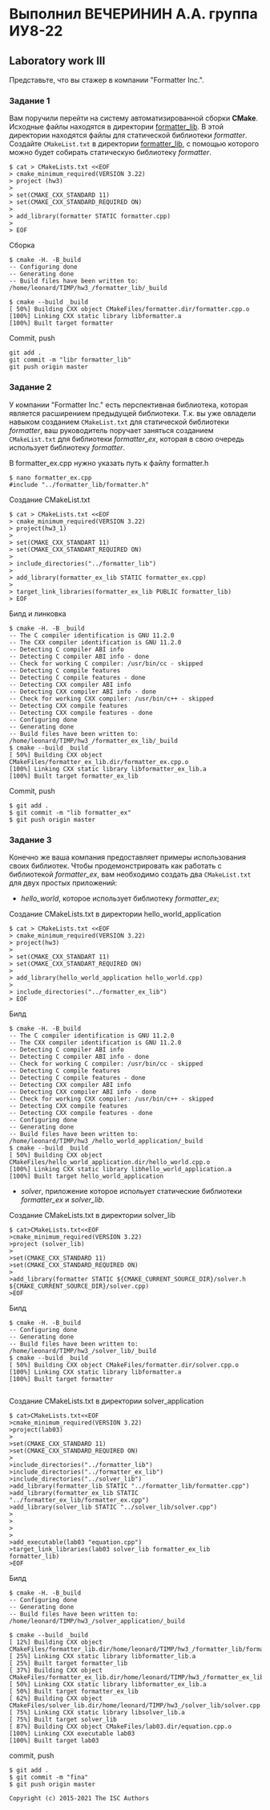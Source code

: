 # Выполнил ВЕЧЕРИНИН А.А. группа ИУ8-22 
## Laboratory work III

Представьте, что вы стажер в компании "Formatter Inc.".
### Задание 1
Вам поручили перейти на систему автоматизированной сборки **CMake**.
Исходные файлы находятся в директории [formatter_lib](formatter_lib).
В этой директории находятся файлы для статической библиотеки *formatter*.
Создайте `CMakeList.txt` в директории [formatter_lib](formatter_lib),
с помощью которого можно будет собирать статическую библиотеку *formatter*.

```shell
$ cat > CMakeLists.txt <<EOF
> cmake_minimum_required(VERSION 3.22)
> project (hw3)
> 
> set(CMAKE_CXX_STANDARD 11)
> set(CMAKE_CXX_STANDARD_REQUIRED ON)
> 
> add_library(formatter STATIC formatter.cpp)
>
> EOF

```
Сборка
```shell
$ cmake -H. -B_build
-- Configuring done
-- Generating done
-- Build files have been written to: /home/leonard/TIMP/hw3_/formatter_lib/_build

$ cmake --build _build
[ 50%] Building CXX object CMakeFiles/formatter.dir/formatter.cpp.o
[100%] Linking CXX static library libformatter.a
[100%] Built target formatter

```
Commit, push
```shell
git add .
git commit -m "libr formatter_lib"
git push origin master
```

### Задание 2
У компании "Formatter Inc." есть перспективная библиотека,
которая является расширением предыдущей библиотеки. Т.к. вы уже овладели
навыком созданием `CMakeList.txt` для статической библиотеки *formatter*, ваш 
руководитель поручает заняться созданием `CMakeList.txt` для библиотеки 
*formatter_ex*, которая в свою очередь использует библиотеку *formatter*.

В formatter_ex.cpp нужно указать путь к файлу formatter.h
```shell
$ nano formatter_ex.cpp
#include "../formatter_lib/formatter.h"
```
Создание CMakeList.txt
```shell
$ cat > CMakeLists.txt <<EOF
> cmake_minimum_required(VERSION 3.22)
> project(hw3_1)
> 
> set(CMAKE_CXX_STANDART 11)
> set(CMAKE_CXX_STANDART_REQUIRED ON)
> 
> include_directories("../formatter_lib")
>
> add_library(formatter_ex_lib STATIC formatter_ex.cpp)
>
> target_link_libraries(formatter_ex_lib PUBLIC formatter_lib)
> EOF
```
Билд и линковка
```shell
$ cmake -H. -B _build
-- The C compiler identification is GNU 11.2.0
-- The CXX compiler identification is GNU 11.2.0
-- Detecting C compiler ABI info
-- Detecting C compiler ABI info - done
-- Check for working C compiler: /usr/bin/cc - skipped
-- Detecting C compile features
-- Detecting C compile features - done
-- Detecting CXX compiler ABI info
-- Detecting CXX compiler ABI info - done
-- Check for working CXX compiler: /usr/bin/c++ - skipped
-- Detecting CXX compile features
-- Detecting CXX compile features - done
-- Configuring done
-- Generating done
-- Build files have been written to: /home/leonard/TIMP/hw3_/formatter_ex_lib/_build
$ cmake --build _build
[ 50%] Building CXX object CMakeFiles/formatter_ex_lib.dir/formatter_ex.cpp.o
[100%] Linking CXX static library libformatter_ex_lib.a
[100%] Built target formatter_ex_lib

```
Commit, push
```shell
$ git add .
$ git commit -m "lib formatter_ex"
$ git push origin master
```
### Задание 3
Конечно же ваша компания предоставляет примеры использования своих библиотек.
Чтобы продемонстрировать как работать с библиотекой *formatter_ex*,
вам необходимо создать два `CMakeList.txt` для двух простых приложений:
* *hello_world*, которое использует библиотеку *formatter_ex*;

Создание CMakeLists.txt в директории hello_world_application
```shell
$ cat > CMakeLists.txt <<EOF
> cmake_minimum_required(VERSION 3.22)
> project(hw3)
>
> set(CMAKE_CXX_STANDART 11)
> set(CMAKE_CXX_STANDART_REQUIRED ON)
>
> add_library(hello_world_application hello_world.cpp)
>
> include_directories("../formatter_ex_lib")
> EOF
```
Билд
```shell
$ cmake -H. -B_build
-- The C compiler identification is GNU 11.2.0
-- The CXX compiler identification is GNU 11.2.0
-- Detecting C compiler ABI info
-- Detecting C compiler ABI info - done
-- Check for working C compiler: /usr/bin/cc - skipped
-- Detecting C compile features
-- Detecting C compile features - done
-- Detecting CXX compiler ABI info
-- Detecting CXX compiler ABI info - done
-- Check for working CXX compiler: /usr/bin/c++ - skipped
-- Detecting CXX compile features
-- Detecting CXX compile features - done
-- Configuring done
-- Generating done
-- Build files have been written to: /home/leonard/TIMP/hw3_/hello_world_application/_build
$ cmake --build _build
[ 50%] Building CXX object CMakeFiles/hello_world_application.dir/hello_world.cpp.o
[100%] Linking CXX static library libhello_world_application.a
[100%] Built target hello_world_application

```
* *solver*, приложение которое испольует статические библиотеки *formatter_ex* и *solver_lib*.

Создание CMakeLists.txt в директории solver_lib

```shell
$ cat>CMakeLists.txt<<EOF
>cmake_minimum_required(VERSION 3.22)
>project (solver_lib)
>
>set(CMAKE_CXX_STANDARD 11)
>set(CMAKE_CXX_STANDARD_REQUIRED ON)
>
>add_library(formatter STATIC ${CMAKE_CURRENT_SOURCE_DIR}/solver.h ${CMAKE_CURRENT_SOURCE_DIR}/solver.cpp)
>EOF
```
Билд
```shell
$ cmake -H. -B_build
-- Configuring done
-- Generating done
-- Build files have been written to: /home/leonard/TIMP/hw3_/solver_lib/_build
$ cmake --build _build
[ 50%] Building CXX object CMakeFiles/formatter.dir/solver.cpp.o
[100%] Linking CXX static library libformatter.a
[100%] Built target formatter


```
Создание CMakeLists.txt в директории solver_application

```shell
$ cat>CMakeLists.txt<<EOF
>cmake_minimum_required(VERSION 3.22)
>project(lab03)
>
>set(CMAKE_CXX_STANDARD 11)
>set(CMAKE_CXX_STANDARD_REQUIRED ON)
>
>include_directories("../formatter_lib")
>include_directories("../formatter_ex_lib")
>include_directories("../solver_lib")
>add_library(formatter_lib STATIC "../formatter_lib/formatter.cpp")
>add_library(formatter_ex_lib STATIC "../formatter_ex_lib/formatter_ex.cpp")
>add_library(solver_lib STATIC "../solver_lib/solver.cpp")
>
>
>
>
>add_executable(lab03 "equation.cpp")
>target_link_libraries(lab03 solver_lib formatter_ex_lib formatter_lib)
>EOF
```

Билд
```shell
$ cmake -H. -B_build
-- Configuring done
-- Generating done
-- Build files have been written to: /home/leonard/TIMP/hw3_/solver_application/_build

$ cmake --build _build
[ 12%] Building CXX object CMakeFiles/formatter_lib.dir/home/leonard/TIMP/hw3_/formatter_lib/formatter.cpp.o
[ 25%] Linking CXX static library libformatter_lib.a
[ 25%] Built target formatter_lib
[ 37%] Building CXX object CMakeFiles/formatter_ex_lib.dir/home/leonard/TIMP/hw3_/formatter_ex_lib/formatter_ex.cpp.o
[ 50%] Linking CXX static library libformatter_ex_lib.a
[ 50%] Built target formatter_ex_lib
[ 62%] Building CXX object CMakeFiles/solver_lib.dir/home/leonard/TIMP/hw3_/solver_lib/solver.cpp.o
[ 75%] Linking CXX static library libsolver_lib.a
[ 75%] Built target solver_lib
[ 87%] Building CXX object CMakeFiles/lab03.dir/equation.cpp.o
[100%] Linking CXX executable lab03
[100%] Built target lab03

```
commit, push
```shell
$ git add .
$ git commit -m "fina"
$ git push origin master
```

```
Copyright (c) 2015-2021 The ISC Authors
```
